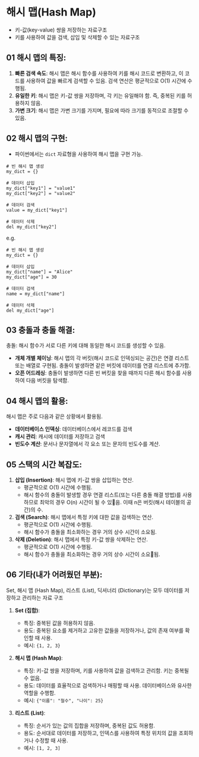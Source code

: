 # 해시 맵(Hash Map)

- 키-값(key-value) 쌍을 저장하는 자료구조
- 키를 사용하여 값을 검색, 삽입 및 삭제할 수 있는 자료구조

## 01 해시 맵의 특징:

1. **빠른 검색 속도**: 해시 맵은 해시 함수를 사용하여 키를 해시 코드로 변환하고, 이 코드를 사용하여 값을 빠르게 검색할 수 있음. 검색 연산은 평균적으로 O(1) 시간에 수행됨.
2. **유일한 키**: 해시 맵은 키-값 쌍을 저장하며, 각 키는 유일해야 함. 즉, 중복된 키를 허용하지 않음.
3. **가변 크기**: 해시 맵은 가변 크기를 가지며, 필요에 따라 크기를 동적으로 조절할 수 있음.

## 02 해시 맵의 구현:

- 파이썬에서는 `dict` 자료형을 사용하여 해시 맵을 구현 가능.

```
# 빈 해시 맵 생성
my_dict = {}

# 데이터 삽입
my_dict["key1"] = "value1"
my_dict["key2"] = "value2"

# 데이터 검색
value = my_dict["key1"]

# 데이터 삭제
del my_dict["key2"]
```

e.g.

```
# 빈 해시 맵 생성
my_dict = {}

# 데이터 삽입
my_dict["name"] = "Alice"
my_dict["age"] = 30

# 데이터 검색
name = my_dict["name"]

# 데이터 삭제
del my_dict["age"]
```

## 03 충돌과 충돌 해결:

충돌: 해시 함수가 서로 다른 키에 대해 동일한 해시 코드를 생성할 수 있음.

- **개체 개별 체이닝**: 해시 맵의 각 버킷(해시 코드로 인덱싱되는 공간)은 연결 리스트 또는 배열로 구현됨. 충돌이 발생하면 같은 버킷에 데이터를 연결 리스트에 추가함.
- **오픈 어드레싱**: 충돌이 발생하면 다른 빈 버킷을 찾을 때까지 다른 해시 함수를 사용하여 다음 버킷을 탐색함.

## 04 해시 맵의 활용:

해시 맵은 주로 다음과 같은 상황에서 활용됨.

- **데이터베이스 인덱싱**: 데이터베이스에서 레코드를 검색
- **캐시 관리**: 캐시에 데이터를 저장하고 검색
- **빈도수 계산**: 문서나 문자열에서 각 요소 또는 문자의 빈도수를 계산.

## 05 스택의 시간 복잡도:

1. **삽입 (Insertion)**: 해시 맵에 키-값 쌍을 삽입하는 연산.
   - 평균적으로 O(1) 시간에 수행됨.
   - 해시 함수의 충돌이 발생할 경우 연결 리스트(또는 다른 충돌 해결 방법)를 사용하므로 최악의 경우 O(n) 시간이 될 수 있음. 이때 n은 버킷(해시 테이블의 공간)의 수.
2. **검색 (Search)**: 해시 맵에서 특정 키에 대한 값을 검색하는 연산.
   - 평균적으로 O(1) 시간에 수행됨.
   - 해시 함수가 충돌을 최소화하는 경우 거의 상수 시간이 소요됨.
3. **삭제 (Deletion)**: 해시 맵에서 특정 키-값 쌍을 삭제하는 연산.
   - 평균적으로 O(1) 시간에 수행됨.
   - 해시 함수가 충돌을 최소화하는 경우 거의 상수 시간이 소요됨.

## 06 기타(내가 어려웠던 부분):

Set, 해시 맵 (Hash Map), 리스트 (List), 딕셔너리 (Dictionary)는 모두 데이터를 저장하고 관리하는 자료 구조

1. **Set (집합)**:

   - 특징: 중복된 값을 허용하지 않음.
   - 용도: 중복된 요소를 제거하고 고유한 값들을 저장하거나, 값의 존재 여부를 확인할 때 사용.
   - 예시: `{1, 2, 3}`

2. **해시 맵 (Hash Map)**:

   - 특징: 키-값 쌍을 저장하며, 키를 사용하여 값을 검색하고 관리함. 키는 중복될 수 없음.
   - 용도: 데이터를 효율적으로 검색하거나 매핑할 때 사용. 데이터베이스와 유사한 역할을 수행함.
   - 예시: `{"이름": "철수", "나이": 25}`

3. **리스트 (List)**:

   - 특징: 순서가 있는 값의 집합을 저장하며, 중복된 값도 허용함.
   - 용도: 순서대로 데이터를 저장하고, 인덱스를 사용하여 특정 위치의 값을 조회하거나 수정할 때 사용.
   - 예시: `[1, 2, 3]`
